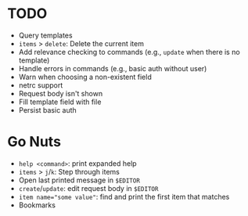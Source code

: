 # TODO

 - Query templates
 - `items` > `delete`: Delete the current item
 - Add relevance checking to commands (e.g., `update` when there is no template)
 - Handle errors in commands (e.g., basic auth without user)
 - Warn when choosing a non-existent field
 - netrc support
 - Request body isn't shown
 - Fill template field with file
 - Persist basic auth

# Go Nuts

 - `help <command>`: print expanded help
 - `items` > `j`/`k`: Step through items
 - Open last printed message in `$EDITOR`
 - `create`/`update`: edit request body in `$EDITOR`
 - `item name="some value"`: find and print the first item that matches
 - Bookmarks
